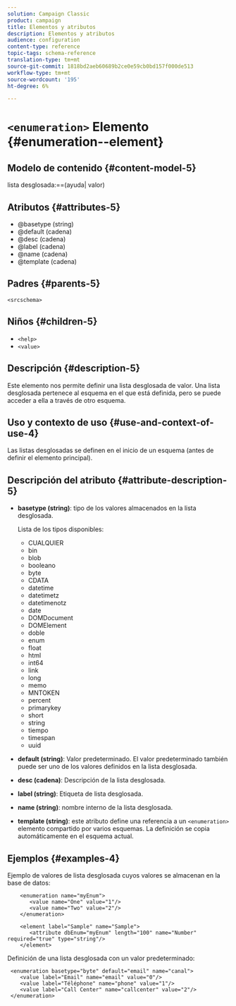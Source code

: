 ```yaml
---
solution: Campaign Classic
product: campaign
title: Elementos y atributos
description: Elementos y atributos
audience: configuration
content-type: reference
topic-tags: schema-reference
translation-type: tm+mt
source-git-commit: 1818bd2aeb60689b2ce0e59cb0bd157f000de513
workflow-type: tm+mt
source-wordcount: '195'
ht-degree: 6%

---
```



# `<enumeration>` Elemento {#enumeration--element}

## Modelo de contenido {#content-model-5}

lista desglosada:==(ayuda| valor)

## Atributos {#attributes-5}

* @basetype (string)
* @default (cadena)
* @desc (cadena)
* @label (cadena)
* @name (cadena)
* @template (cadena)

## Padres {#parents-5}

`<srcschema>`

## Niños {#children-5}

* `<help>`
* `<value>`

## Descripción {#description-5}

Este elemento nos permite definir una lista desglosada de valor. Una lista desglosada pertenece al esquema en el que está definida, pero se puede acceder a ella a través de otro esquema.

## Uso y contexto de uso {#use-and-context-of-use-4}

Las listas desglosadas se definen en el inicio de un esquema (antes de definir el elemento principal).

## Descripción del atributo {#attribute-description-5}

* **basetype (string)**: tipo de los valores almacenados en la lista desglosada.

   Lista de los tipos disponibles:

   * CUALQUIER
   * bin
   * blob
   * booleano
   * byte
   * CDATA
   * datetime
   * datetimetz
   * datetimenotz
   * date
   * DOMDocument
   * DOMElement
   * doble
   * enum
   * float
   * html
   * int64
   * link
   * long
   * memo
   * MNTOKEN
   * percent
   * primarykey
   * short
   * string
   * tiempo
   * timespan
   * uuid

* **default (string)**: Valor predeterminado. El valor predeterminado también puede ser uno de los valores definidos en la lista desglosada.
* **desc (cadena)**: Descripción de la lista desglosada.
* **label (string)**: Etiqueta de lista desglosada.
* **name (string)**: nombre interno de la lista desglosada.
* **template (string)**: este atributo define una referencia a un  `<enumeration>` elemento compartido por varios esquemas. La definición se copia automáticamente en el esquema actual.

## Ejemplos {#examples-4}

Ejemplo de valores de lista desglosada cuyos valores se almacenan en la base de datos:

```
    <enumeration name="myEnum">
       <value name="One" value="1"/>
       <value name="Two" value="2"/>
    </enumeration>

    <element label="Sample" name="Sample">
       <attribute dbEnum="myEnum" length="100" name="Number" required="true" type="string"/>
    </element>
```

Definición de una lista desglosada con un valor predeterminado:

```
 <enumeration basetype="byte" default="email" name="canal">
    <value label="Email" name="email" value="0"/> 
    <value label="Téléphone" name="phone" value="1"/>
    <value label="Call Center" name="callcenter" value="2"/>
 </enumeration>
```
